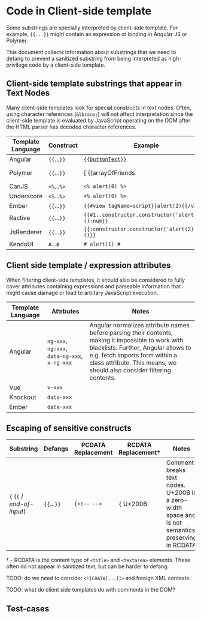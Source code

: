 # Code in Client-side template

Some substrings are specially interpreted by client-side template.  For example, `{{...}}` might contain an expression or binding in Angular JS or Polymer.

This document collects information about substrings that we need to defang to prevent a sanitized substring from being interpreted as high-privilege code by a client-side template.

## Client-side template substrings that appear in Text Nodes

Many client-side templates look for special constructs in text nodes.  Often, using character references (`&lbrace;`) will not affect interpretation since the client-side template is evaluated by JavaScript operating on the DOM after the HTML parser has decoded character references.

| Template Language | Construct | Example | Notes |
| ----------------- | --------- | ------- | ----- |
| Angular           | `{{`...`}}` | [`{{buttonText}}`](https://docs.angularjs.org/guide/templates) | 
| Polymer           | `{{`...`}}` | [`{{arrayOfFriends | startsWith('M')}}`](https://www.polymer-project.org/0.5/docs/polymer/expressions.html) |
| CanJS             | `<%`...`%>` | `<% alert(0) %>` | |
| Underscore        | `<%`...`%>` | `<% alert(0) %>` | |
| Ember             | `{{`...`}}` | `{{#view tagName=script}}alert(2){{/view}}` | |
| Ractive           | `{{`...`}}` | `{{#1..constructor.constructor('alert(1)')():num}}` | |
| JsRenderer        | `{{`...`}}` | `{{:constructor.constructor('alert(2)')()}}` | |
| KendoUI           | `#`...`#`   | `# alert(1) #` | |

## Client side template / expression attributes

When filtering client-side templates, it should also be considered to fully cover attributes containing expressions and parseable information that might cause damage or lead to arbitary JavaScript execution.

| Template Language | Attrbutes | Notes |
|-------------------|-----------|-------|
| Angular           | `ng-xxx`, `ng:xxx`, `data-ng-xxx`, `x-ng-xxx`          | Angular normalizes attribute names before parsing their contents, making it impossible to work with blacklists. Further, Angular allows to e.g. fetch imports form within a class attribute. This means, we should also consider filtering contents.      |
| Vue               | `v-xxx`   |       |
| Knockout          | `data-xxx` |      |
| Ember             | `data-xxx` |      |


## Escaping of sensitive constructs

| Substring | Defangs | PCDATA Replacement | RCDATA Replacement† | Notes |
| --------- | ------- | ------------------ | ------------------- | ----- |
| `{` (`{` / *end-of-input*) | `{{`...`}}` | `{<!-- -->` | `{` U+200B | Comment breaks text nodes.  U+200B is a zero-width space and is not semantics preserving in RCDATA | 

† - RCDATA is the content type of `<title>` and `<textarea>` elements.  These often do not appear in sanitized text, but can be harder to defang.

TODO: do we need to consider `<![CDATA[...]]>` and foreign XML contexts.

TODO: what do client side templates do with comments in the DOM?

## Test-cases
